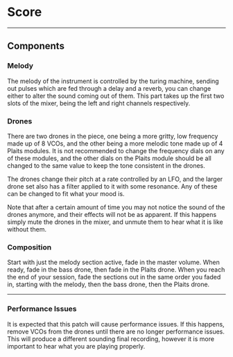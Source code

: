 # Score

---

## Components

### Melody

The melody of the instrument is controlled by the turing machine, sending out pulses which are fed through a delay and a reverb, you can change either to alter the sound coming out of them. This part takes up the first two slots of the mixer, being the left and right channels respectively.

### Drones

There are two drones in the piece, one being a more gritty, low frequency made up of 8 VCOs, and the other being a more melodic tone made up of 4 Plaits modules. It is not recommended to change the frequency dials on any of these modules, and the other dials on the Plaits module should be all changed to the same value to keep the tone consistent in the drones.

The drones change their pitch at a rate controlled by an LFO, and the larger drone set also has a filter applied to it with some resonance. Any of these can be changed to fit what your mood is.

Note that after a certain amount of time you may not notice the sound of the drones anymore, and their effects will not be as apparent. If this happens simply mute the drones in the mixer, and unmute them to hear what it is like without them.

### Composition

Start with just the melody section active, fade in the master volume. When ready, fade in the bass drone, then fade in the Plaits drone. When you reach the end of your session, fade the sections out in the same order you faded in, starting with the melody, then the bass drone, then the Plaits drone.

---

### Performance Issues

It is expected that this patch will cause performance issues. If this happens, remove VCOs from the drones until there are no longer performance issues. This will produce a different sounding final recording, however it is more important to hear what you are playing properly.
